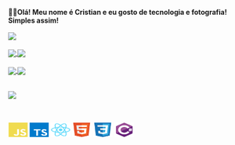 <b>🧑🏿Olá! Meu nome é Cristian e eu gosto de tecnologia e fotografia! Simples assim!

<div>
  <a href="https://github.com/cristiancrocha85">
    <img align="center" src="https://github-readme-stats.vercel.app/api?username=cristiancrocha85&theme=tokyonight" />
  </a>
</div><br>

<a href="https://github.com/cristiancrocha85/SistemaWebFotografia">
  <img align="center" src="https://github-readme-stats.vercel.app/api/pin/?username=cristiancrocha85&theme=tokyonight&repo=SistemaWebFotografia" />
</a>

<a href="https://github.com/cristiancrocha85/CursoEmVideo">
  <img align="center" src="https://github-readme-stats.vercel.app/api/pin/?username=cristiancrocha85&theme=tokyonight&repo=CursoEmVideo" />
</a><br><br>
  
<a href="https://github.com/cristiancrocha85/Tutoriais_YouTube">
  <img align="center" src="https://github-readme-stats.vercel.app/api/pin/?username=cristiancrocha85&theme=tokyonight&repo=Tutoriais_YouTube" />
</a>
  
<a href="https://github.com/cristiancrocha85/cristiancrocha85.git">
  <img align="center" src="https://github-readme-stats.vercel.app/api/pin/?username=cristiancrocha85&theme=tokyonight&repo=cristiancrocha85" />
</a><br><br>

<a href="https://github.com/cristiancrocha85/github-readme-stats">
  <p><img align="center" src="https://github-readme-stats.vercel.app/api/top-langs/?username=cristiancrocha85&theme=tokyonight&layout=compact" /></p>
</a><br>

<div style="display: inline_block"><br>
  <img align="center" alt="Rafa-Js" height="30" width="40" src="https://raw.githubusercontent.com/devicons/devicon/master/icons/javascript/javascript-plain.svg">
  <img align="center" alt="Rafa-Ts" height="30" width="40" src="https://raw.githubusercontent.com/devicons/devicon/master/icons/typescript/typescript-plain.svg">
  <img align="center" alt="Rafa-React" height="30" width="40" src="https://raw.githubusercontent.com/devicons/devicon/master/icons/react/react-original.svg">
  <img align="center" alt="Rafa-HTML" height="30" width="40" src="https://raw.githubusercontent.com/devicons/devicon/master/icons/html5/html5-original.svg">
  <img align="center" alt="Rafa-CSS" height="30" width="40" src="https://raw.githubusercontent.com/devicons/devicon/master/icons/css3/css3-original.svg">
  <img align="center" alt="Rafa-Csharp" height="30" width="40" src="https://raw.githubusercontent.com/devicons/devicon/master/icons/csharp/csharp-original.svg">
</div>
